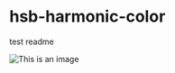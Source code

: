 # hsb-harmonic-color

test readme

![This is an image](https://myoctocat.com/assets/images/base-octocat.svg)



